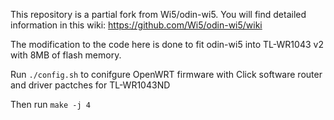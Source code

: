 This repository is a partial fork from Wi5/odin-wi5. You will find detailed information in this wiki: https://github.com/Wi5/odin-wi5/wiki

The modification to the code here is done to fit odin-wi5 into TL-WR1043 v2 with 8MB of flash memory. 

Run `./config.sh` to conifgure OpenWRT firmware with Click software router and driver pactches for TL-WR1043ND

Then run `make -j 4`
